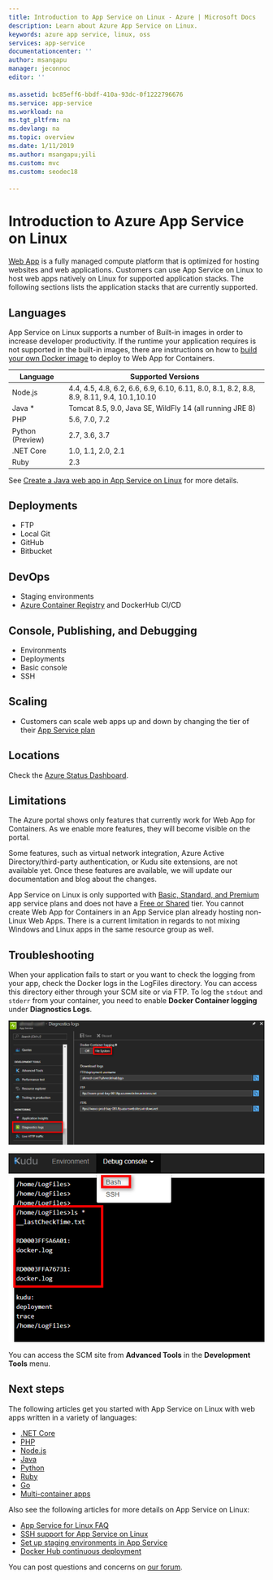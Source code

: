 ```yaml
---
title: Introduction to App Service on Linux - Azure | Microsoft Docs
description: Learn about Azure App Service on Linux.
keywords: azure app service, linux, oss
services: app-service
documentationcenter: ''
author: msangapu
manager: jeconnoc
editor: ''

ms.assetid: bc85eff6-bbdf-410a-93dc-0f1222796676
ms.service: app-service
ms.workload: na
ms.tgt_pltfrm: na
ms.devlang: na
ms.topic: overview
ms.date: 1/11/2019
ms.author: msangapu;yili
ms.custom: mvc
ms.custom: seodec18

---
```

# Introduction to Azure App Service on Linux

[Web App](../overview.md) is a fully managed compute platform that is optimized for hosting websites and web applications. Customers can use App Service on Linux to host web apps natively on Linux for supported application stacks. The following sections lists the application stacks that are currently supported.

## Languages

App Service on Linux supports a number of Built-in images in order to increase developer productivity. If the runtime your application requires is not supported in the built-in images, there are instructions on how to [build your own Docker image](tutorial-custom-docker-image.md) to deploy to Web App for Containers.

| Language | Supported Versions |
|---|---|
| Node.js | 4.4, 4.5, 4.8, 6.2, 6.6, 6.9, 6.10, 6.11, 8.0, 8.1, 8.2, 8.8, 8.9, 8.11, 9.4, 10.1,10.10 |
| Java * | Tomcat 8.5, 9.0, Java SE, WildFly 14 (all running JRE 8) |
| PHP | 5.6, 7.0, 7.2 |
| Python (Preview) | 2.7, 3.6, 3.7 |
| .NET Core | 1.0, 1.1, 2.0, 2.1 |
| Ruby | 2.3 |

See [Create a Java web app in App Service on Linux](https://docs.microsoft.com/azure/app-service/containers/quickstart-java) for more details.

## Deployments

* FTP
* Local Git
* GitHub
* Bitbucket

## DevOps

* Staging environments
* [Azure Container Registry](https://docs.microsoft.com/azure/container-registry/container-registry-intro) and DockerHub CI/CD

## Console, Publishing, and Debugging

* Environments
* Deployments
* Basic console
* SSH

## Scaling

* Customers can scale web apps up and down by changing the tier of their [App Service plan](https://docs.microsoft.com/azure/app-service/overview-hosting-plans?toc=%2fazure%2fapp-service-web%2ftoc.json)

## Locations

Check the [Azure Status Dashboard](https://azure.microsoft.com/status).

## Limitations

The Azure portal shows only features that currently work for Web App for Containers. As we enable more features, they will become visible on the portal.

Some features, such as virtual network integration, Azure Active Directory/third-party authentication, or Kudu site extensions, are not available yet. Once these features are available, we will update our documentation and blog about the changes.

App Service on Linux is only supported with [Basic, Standard, and Premium](https://azure.microsoft.com/pricing/details/app-service/plans/) app service plans and does not have a [Free or Shared](https://azure.microsoft.com/pricing/details/app-service/plans/) tier. You cannot create Web App for Containers in an App Service plan already hosting non-Linux Web Apps. There is a current limitation in regards to not mixing Windows and Linux apps in the same resource group as well.

## Troubleshooting

When your application fails to start or you want to check the logging from your app, check the Docker logs in the LogFiles directory. You can access this directory either through your SCM site or via FTP.
To log the `stdout` and `stderr` from your container, you need to enable **Docker Container logging** under **Diagnostics Logs**.

![Enabling Logging][2]

![Using Kudu to view Docker logs][1]

You can access the SCM site from **Advanced Tools** in the **Development Tools** menu.

## Next steps

The following articles get you started with App Service on Linux with web apps written in a variety of languages:

* [.NET Core](quickstart-dotnetcore.md)
* [PHP](https://docs.microsoft.com/azure/app-service/containers/quickstart-php)
* [Node.js](quickstart-nodejs.md)
* [Java](quickstart-java.md)
* [Python](quickstart-python.md)
* [Ruby](quickstart-ruby.md)
* [Go](quickstart-docker-go.md)
* [Multi-container apps](quickstart-multi-container.md)

Also see the following articles for more details on App Service on Linux:

* [App Service for Linux FAQ](app-service-linux-faq.md)
* [SSH support for App Service on Linux](app-service-linux-ssh-support.md)
* [Set up staging environments in App Service](../../app-service/deploy-staging-slots.md?toc=%2fazure%2fapp-service%2fcontainers%2ftoc.json)
* [Docker Hub continuous deployment](app-service-linux-ci-cd.md)

You can post questions and concerns on [our forum](https://social.msdn.microsoft.com/forums/azure/home?forum=windowsazurewebsitespreview).

<!--Image references-->
[1]: ./media/app-service-linux-intro/kudu-docker-logs.png
[2]: ./media/app-service-linux-intro/logging.png
